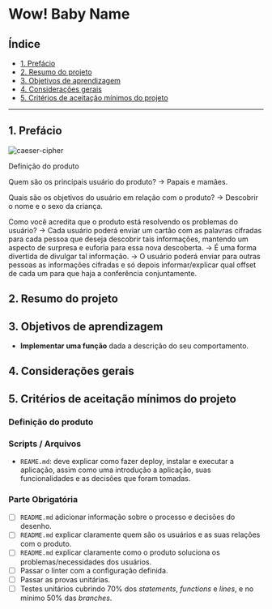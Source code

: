 # Wow! Baby Name

## Índice

* [1. Prefácio](#1-prefácio)
* [2. Resumo do projeto](#2-resumo-do-projeto)
* [3. Objetivos de aprendizagem](#3-objetivos-de-aprendizagem)
* [4. Considerações gerais](#4-considerações-gerais)
* [5. Critérios de aceitação mínimos do
  projeto](#5-criterios-de-aceitação-mínimos-do-projeto)

***

## 1. Prefácio

![caeser-cipher](https://user-images.githubusercontent.com/11894994/60990999-07ffdb00-a320-11e9-87d0-b7c291bc4cd1.png)


Definição do produto

Quem são os principais usuário do produto?
-> Papais e mamães.

Quais são os objetivos do usuário em relação com o produto?
-> Descobrir o nome e o sexo da criança.

Como você acredita que o produto está resolvendo os problemas do usuário?
-> Cada usuário poderá enviar um cartão com as palavras cifradas para cada pessoa que deseja descobrir tais informações, mantendo um aspecto de surpresa e euforia para essa nova descoberta.
-> É uma forma divertida de divulgar tal informação.
-> O usuário poderá enviar para outras pessoas as informações cifradas e só depois informar/explicar qual offset de cada um para que haja a conferência conjuntamente.


## 2. Resumo do projeto


## 3. Objetivos de aprendizagem

* **Implementar uma função** dada a descrição do seu comportamento.

## 4. Considerações gerais


## 5. Critérios de aceitação mínimos do projeto

### Definição do produto

### Scripts / Arquivos

* `REAME.md`: deve explicar como fazer deploy, instalar e executar a aplicação,
  assim como uma introdução a aplicação, suas funcionalidades e as decisões que
  foram tomadas.


### Parte Obrigatória

* [ ] `README.md` adicionar informação sobre o processo e decisões do desenho.
* [ ] `README.md` explicar claramente quem são os usuários e as suas relações
  com o produto.
* [ ] `README.md` explicar claramente como o produto soluciona os
  problemas/necessidades dos usuários.
* [ ] Passar o linter com a configuração definida.
* [ ] Passar as provas unitárias.
* [ ] Testes unitários cubrindo 70% dos _statements_, _functions_ e _lines_, e
  no mínimo 50% das _branches_.